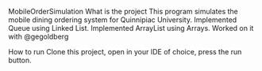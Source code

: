 MobileOrderSimulation
What is the project
This program simulates the mobile dining ordering system for Quinnipiac University. Implemented Queue using Linked List. Implemented ArrayList using Arrays. Worked on it with @gegoldberg


How to run
Clone this project, open in your IDE of choice, press the run button.
